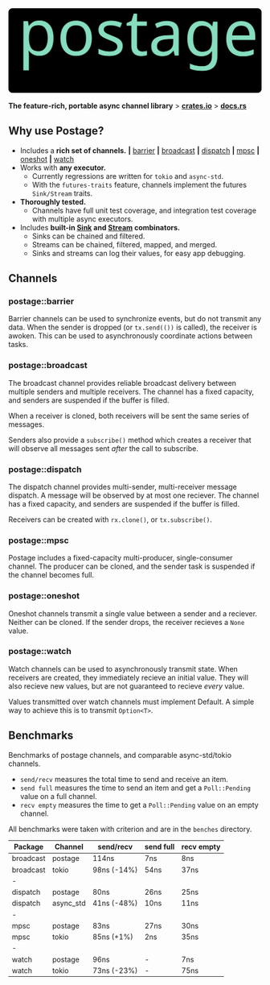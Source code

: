 <img width=950 src="./readme/postage-banner.svg">

**The feature-rich, portable async channel library** \> **[crates.io](https://crates.io/crates/postage)** \> **[docs.rs](https://docs.rs/postage/)**

## Why use Postage?
- Includes a **rich set of channels.**
  **|** [barrier](https://docs.rs/postage/latest/postage/barrier/index.html)
  **|** [broadcast](https://docs.rs/postage/latest/postage/broadcast/index.html)
  **|** [dispatch](https://docs.rs/postage/latest/postage/dispatch/index.html) 
  **|** [mpsc](https://docs.rs/postage/latest/postage/mpsc/index.html) 
  **|** [oneshot](https://docs.rs/postage/latest/postage/oneshot/index.html) 
  **|** [watch](https://docs.rs/postage/latest/postage/watch/index.html) 
- Works with **any executor.**
  - Currently regressions are written for `tokio` and `async-std`.
  - With the `futures-traits` feature, channels implement the futures `Sink/Stream` traits.
- **Thoroughly tested.**  
  - Channels have full unit test coverage, and integration test coverage with multiple async executors.
- Includes **built-in [Sink](https://docs.rs/postage/latest/postage/sink/trait.Sink.html) and [Stream](https://docs.rs/postage/latest/postage/stream/trait.Stream.html) combinators.** 
  - Sinks can be chained and filtered.
  - Streams can be chained, filtered, mapped, and merged.
  - Sinks and streams can log their values, for easy app debugging.

## Channels
### postage::barrier
Barrier channels can be used to synchronize events, but do not transmit any data.  When the sender is dropped (or `tx.send(())` is called), the receiver is awoken.  This can be used to asynchronously coordinate actions between tasks.

### postage::broadcast
The broadcast channel provides reliable broadcast delivery between multiple senders and multiple receivers.  The channel has a fixed capacity, and senders are suspended if the buffer is filled.

When a receiver is cloned, both receivers will be sent the same series of messages.

Senders also provide a `subscribe()` method which creates a receiver that will observe all messages sent *after* the call to subscribe.

### postage::dispatch
The dispatch channel provides multi-sender, multi-receiver message dispatch.  A message will be observed by at most one reciever.  The channel has a fixed capacity, and senders are suspended if the buffer is filled.

Receivers can be created with `rx.clone()`, or `tx.subscribe()`.

### postage::mpsc
Postage includes a fixed-capacity multi-producer, single-consumer channel.  The producer can be cloned, and the sender task is suspended if the channel becomes full.

### postage::oneshot
Oneshot channels transmit a single value between a sender and a reciever.  Neither can be cloned.  If the sender drops, the receiver recieves a `None` value.

### postage::watch
Watch channels can be used to asynchronously transmit state.  When receivers are created, they immediately recieve an initial value.  They will also recieve new values, but are not guaranteed to recieve *every* value.

Values transmitted over watch channels must implement Default.  A simple way to achieve this is to transmit `Option<T>`.

## Benchmarks
Benchmarks of postage channels, and comparable async-std/tokio channels. 

- `send/recv` measures the total time to send and receive an item.
- `send full` measures the time to send an item and get a `Poll::Pending` value on a full channel.
- `recv empty` measures the time to get a `Poll::Pending` value on an empty channel.

All benchmarks were taken with criterion and are in the `benches` directory.

| Package   | Channel   | send/recv   | send full | recv empty |
| --------- | --------- | ----------- | --------- | ---------- |
| broadcast | postage   | 114ns       | 7ns       | 8ns        |
| broadcast | tokio     | 98ns (-14%) | 54ns      | 37ns       |
| -         |           |             |           |            |
| dispatch  | postage   | 80ns        | 26ns      | 25ns       |
| dispatch  | async_std | 41ns (-48%) | 10ns      | 11ns       |
| -         |           |             |           |            |
| mpsc      | postage   | 83ns        | 27ns      | 30ns       |
| mpsc      | tokio     | 85ns (+1%)  | 2ns       | 35ns       |
| -         |           |             |           |            |
| watch     | postage   | 96ns        | -         | 7ns        |
| watch     | tokio     | 73ns (-23%) | -         | 75ns       |
